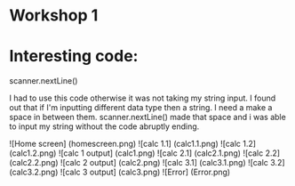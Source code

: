 # Workshop 1

# Interesting code:
scanner.nextLine()

I had to use this code otherwise it was not taking my string input. I found out that if I'm inputting different data type then a string. I need a make a space in between them. scanner.nextLine() made that space and i was able to input my string without the code abruptly ending. 

![Home screen] (homescreen.png)
![calc 1.1] (calc1.1.png)
![calc 1.2] (calc1.2.png)
![calc 1 output] (calc1.png)
![calc 2.1] (calc2.1.png)
![calc 2.2] (calc2.2.png)
![calc 2 output] (calc2.png)
![calc 3.1] (calc3.1.png)
![calc 3.2] (calc3.2.png)
![calc 3 output] (calc3.png)
![Error] (Error.png)
